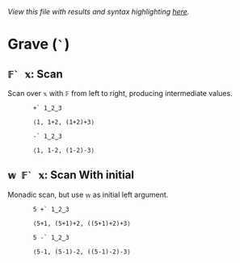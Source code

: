 *View this file with results and syntax highlighting [here](https://mlochbaum.github.io/BQN/help/scan.html).*

# Grave (`` ` ``)

## ``𝔽` 𝕩``: Scan

Scan over `𝕩` with `𝔽` from left to right, producing intermediate values.


           +` 1‿2‿3

           ⟨1, 1+2, (1+2)+3⟩

           -` 1‿2‿3

           ⟨1, 1-2, (1-2)-3⟩


## ``𝕨 𝔽` 𝕩``: Scan With initial

Monadic scan, but use `𝕨` as initial left argument.

           5 +` 1‿2‿3

           ⟨5+1, (5+1)+2, ((5+1)+2)+3⟩

           5 -` 1‿2‿3

           ⟨5-1, (5-1)-2, ((5-1)-2)-3⟩
